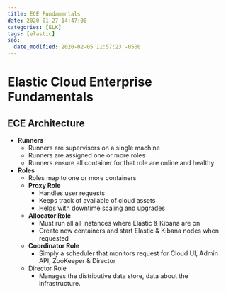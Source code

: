 ```yaml
---
title: ECE Fundamentals
date: 2020-01-27 14:47:00
categories: [ELK]
tags: [elastic]
seo:
  date_modified: 2020-02-05 11:57:23 -0500
---
```


# Elastic Cloud Enterprise Fundamentals

## ECE Architecture

- **Runners**
  - Runners are supervisors on a single machine
  - Runners are assigned one or more roles
  - Runners ensure all container for that role are online and healthy
- **Roles**
  - Roles map to one or more containers
  - **Proxy Role**
    - Handles user requests
    - Keeps track of available of cloud assets
    - Helps with downtime scaling and upgrades
  - **Allocator Role**
    - Must run all all instances where Elastic & Kibana are on
    - Create new containers and start Elastic & Kibana nodes when requested
  - **Coordinator Role**
    - Simply a scheduler that monitors request for Cloud UI, Admin API, ZooKeeper & Director
  - Director Role
    - Manages the distributive data store, data about the infrastructure.

